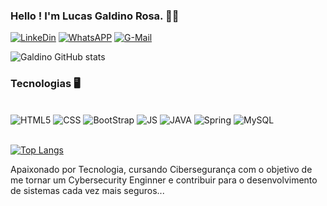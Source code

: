 
### Hello ! I'm Lucas Galdino Rosa. 🖐🏽

[![LinkeDin](https://img.shields.io/badge/LinkedIn-0077B5?style=for-the-badge&logo=linkedin&logoColor=white)](https://www.linkedin.com/in/lucas-galdino-592000267/)
[![WhatsAPP](https://img.shields.io/badge/WhatsApp-25D366?style=for-the-badge&logo=whatsapp&logoColor=white)](https://wa.me/5547997316351)
[![G-Mail](https://img.shields.io/badge/Gmail-D14836?style=for-the-badge&logo=gmail&logoColor=white)](mailto:lucasgaldinorosa2904@gmail.com)

![Galdino GitHub stats](https://github-readme-stats.vercel.app/api?username=SrLucasGaldinor&show_icons=true&theme=dark)

### Tecnologias 🖥️

<div style="display: inline_block"><br/>
    <img alt="HTML5" src="https://img.shields.io/badge/HTML5-E34F26?style=for-the-badge&logo=html5&logoColor=white"/>
    <img alt="CSS" src="https://img.shields.io/badge/CSS3-1572B6?style=for-the-badge&logo=css3&logoColor=white"/>
    <img alt="BootStrap" src="https://img.shields.io/badge/Bootstrap-563D7C?style=for-the-badge&logo=bootstrap&logoColor=white"/>
    <img alt="JS" src="https://img.shields.io/badge/JavaScript-F7DF1E?style=for-the-badge&logo=javascript&logoColor=white"/>
    <img alt="JAVA" src="https://img.shields.io/badge/Java-ED8B00?style=for-the-badge&logo=openjdk&logoColor=white"/>
    <img alt="Spring" src="https://img.shields.io/badge/Spring-6DB33F?style=for-the-badge&logo=spring&logoColor=white"/>
    <img alt="MySQL" src="https://img.shields.io/badge/MySQL-00000F?style=for-the-badge&logo=mysql&logoColor=black"/>
</div><br/>

[![Top Langs](https://github-readme-stats.vercel.app/api/top-langs/?username=SrLucasGaldinor)](https://github.com/anuraghazra/github-readme-stats)

Apaixonado por Tecnologia, cursando Cibersegurança com o objetivo de me tornar um Cybersecurity Enginner e contribuir para o desenvolvimento de sistemas cada vez mais seguros...

